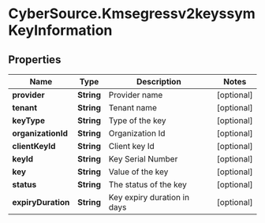 # CyberSource.Kmsegressv2keyssymKeyInformation

## Properties
Name | Type | Description | Notes
------------ | ------------- | ------------- | -------------
**provider** | **String** | Provider name  | [optional] 
**tenant** | **String** | Tenant name  | [optional] 
**keyType** | **String** | Type of the key  | [optional] 
**organizationId** | **String** | Organization Id  | [optional] 
**clientKeyId** | **String** | Client key Id  | [optional] 
**keyId** | **String** | Key Serial Number  | [optional] 
**key** | **String** | Value of the key  | [optional] 
**status** | **String** | The status of the key  | [optional] 
**expiryDuration** | **String** | Key expiry duration in days  | [optional] 



